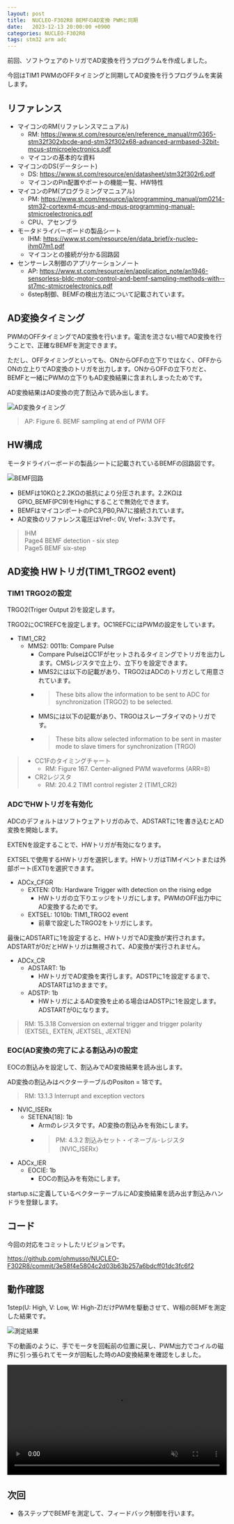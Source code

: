 ```yaml
---
layout: post
title:  NUCLEO-F302R8 BEMFのAD変換 PWMと同期
date:   2023-12-13 20:00:00 +0900
categories: NUCLEO-F302R8
tags: stm32 arm adc
---
```


前回、ソフトウェアのトリガでAD変換を行うプログラムを作成しました。

今回はTIM1 PWMのOFFタイミングと同期してAD変換を行うプログラムを実装します。

## リファレンス

* マイコンのRM(リファレンスマニュアル)
  * RM: <https://www.st.com/resource/en/reference_manual/rm0365-stm32f302xbcde-and-stm32f302x68-advanced-armbased-32bit-mcus-stmicroelectronics.pdf>
  * マイコンの基本的な資料
* マイコンのDS(データシート)
  * DS: <https://www.st.com/resource/en/datasheet/stm32f302r6.pdf>
  * マイコンのPin配置やポートの機能一覧、HW特性
* マイコンのPM(プログラミングマニュアル)
  * PM: <https://www.st.com/resource/ja/programming_manual/pm0214-stm32-cortexm4-mcus-and-mpus-programming-manual-stmicroelectronics.pdf>
  * CPU、アセンブラ
* モータドライバーボードの製品シート
  * IHM: <https://www.st.com/resource/en/data_brief/x-nucleo-ihm07m1.pdf>
  * マイコンとの接続が分かる回路図
* センサーレス制御のアプリケーションノート
  * AP: <https://www.st.com/resource/en/application_note/an1946-sensorless-bldc-motor-control-and-bemf-sampling-methods-with--st7mc-stmicroelectronics.pdf>
  * 6step制御、BEMFの検出方法について記載されています。

## AD変換タイミング

PWMのOFFタイミングでAD変換を行います。電流を流さない相でAD変換を行うことで、正確なBEMFを測定できます。

ただし、OFFタイミングといっても、ONからOFFの立下りではなく、OFFからONの立上りでAD変換のトリガを出力します。ONからOFFの立下りだと、BEMFと一緒にPWMの立下りもAD変換結果に含まれしまったためです。

AD変換結果はAD変換の完了割込みで読み出します。

![AD変換タイミング](/assets/images/image-2023-12-13-adc-timing.png)

> AP: Figure 6. BEMF sampling at end of PWM OFF

## HW構成

モータドライバーボードの製品シートに記載されているBEMFの回路図です。

![BEMF回路](/assets/images/image-2023-12-02-motor-bemf-circuit.png)

* BEMFは10KΩと2.2KΩの抵抗により分圧されます。2.2KΩはGPIO_BEMF(PC9)をHighにすることで無効化できます。
* BEMFはマイコンポートのPC3,PB0,PA7に接続されています。
* AD変換のリファレンス電圧はVref-: 0V, Vref+: 3.3Vです。

> IHM  
> Page4 BEMF detection - six step  
> Page5 BEMF six-step

## AD変換 HWトリガ(TIM1_TRGO2 event)

### TIM1 TRGO2の設定

TRGO2(Triger Output 2)を設定します。

TRGO2にOC1REFCを設定します。OC1REFCにはPWMの設定をしています。

* TIM1_CR2
  * MMS2: 0011b: Compare Pulse
    * Compare PulseはCC1Fがセットされるタイミングでトリガを出力します。CMSレジスタで立上り、立下りを設定できます。
    * MMS2には以下の記載があり、TRGO2はADCのトリガとして用意されています。
    * > These bits allow the information to be sent to ADC for synchronization (TRGO2) to be selected.
    * MMSには以下の記載があり、TRGOはスレーブタイマのトリガです。
    * > These bits allow selected information to be sent in master mode to slave timers for synchronization (TRGO)

> * CC1Fのタイミングチャート  
>   * RM: Figure 167. Center-aligned PWM waveforms (ARR=8)
> * CR2レジスタ
>   * RM: 20.4.2 TIM1 control register 2 (TIM1_CR2)

### ADCでHWトリガを有効化

ADCのデフォルトはソフトウェアトリガのみで、ADSTARTに1を書き込むとAD変換を開始します。

EXTENを設定することで、HWトリガが有効になります。

EXTSELで使用するHWトリガを選択します。HWトリガはTIMイベントまたは外部ポート(EXTI)を選択できます。

* ADCx_CFGR
  * EXTEN: 01b: Hardware Trigger with detection on the rising edge
    * HWトリガの立下りエッジをトリガにします。PWMのOFF出力中にAD変換するためです。
  * EXTSEL: 1010b: TIM1_TRGO2 event
    * 前章で設定したTRGO2をトリガにします。

最後にADSTARTに1を設定すると、HWトリガでAD変換が実行されます。ADSTARTが0だとHWトリガは無視されて、AD変換が実行されません。

* ADCx_CR
  * ADSTART: 1b
    * HWトリガでAD変換を実行します。ADSTPに1を設定するまで、ADSTARTは1のままです。
  * ADSTP: 1b
    * HWトリガによるAD変換を止める場合はADSTPに1を設定します。ADSTARTが0になります。

> RM: 15.3.18 Conversion on external trigger and trigger polarity (EXTSEL, EXTEN,
JEXTSEL, JEXTEN)

### EOC(AD変換の完了による割込み)の設定

EOCの割込みを設定して、割込みでAD変換結果を読み出します。

AD変換の割込みはベクターテーブルのPositon = 18です。
> RM: 13.1.3 Interrupt and exception vectors

* NVIC_ISERx
  * SETENA[18]: 1b
    * Armのレジスタです。AD変換の割込みを有効にします。
    * > PM: 4.3.2 割込みセット・イネーブル･レジスタ（NVIC_ISERx）
* ADCx_IER
  * EOCIE: 1b
    * EOCの割込みを有効にします。

startup.sに定義しているベクターテーブルにAD変換結果を読み出す割込みハンドラを登録します。

## コード

今回の対応をコミットしたリビジョンです。

<https://github.com/ohmusso/NUCLEO-F302R8/commit/3e58f4e5804c2d03b63b257a6bdcff01dc3fc6f2>

## 動作確認

1step(U: High, V: Low, W: High-Z)だけPWMを駆動させて、W相のBEMFを測定した結果です。

![測定結果](/assets/images/image-2023-12-13-adc-result.png)

下の動画のように、手でモータを回転前の位置に戻し、PWM出力でコイルの磁界に引っ張られてモータが回転した時のAD変換結果を確認をしました。

<video controls width="100%" preload loop muted="true" src="/assets/movies/movie-2023-12-13-motor.mp4" type="video/mp4" >
 Sorry, your browser doesn't support embedded videos.
</video>

## 次回

* 各ステップでBEMFを測定して、フィードバック制御を行います。
